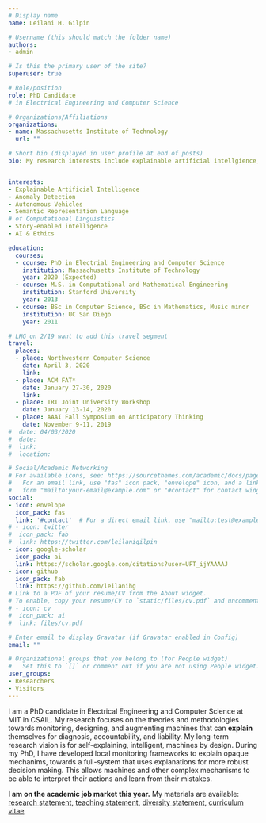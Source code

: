 ```yaml
---
# Display name
name: Leilani H. Gilpin

# Username (this should match the folder name)
authors:
- admin

# Is this the primary user of the site?
superuser: true

# Role/position
role: PhD Candidate 
# in Electrical Engineering and Computer Science

# Organizations/Affiliations
organizations:
- name: Massachusetts Institute of Technology
  url: ""

# Short bio (displayed in user profile at end of posts) 
bio: My research interests include explainable artificial intellgience,anomaly detection, and system debugging.


interests:
- Explainable Artificial Intelligence
- Anomaly Detection
- Autonomous Vehicles
- Semantic Representation Language
# of Computational Linguistics
- Story-enabled intelligence
- AI & Ethics

education:
  courses:
  - course: PhD in Electrial Engineering and Computer Science
    institution: Massachusetts Institute of Technology
    year: 2020 (Expected)
  - course: M.S. in Computational and Mathematical Engineering
    institution: Stanford University
    year: 2013
  - course: BSc in Computer Science, BSc in Mathematics, Music minor
    institution: UC San Diego
    year: 2011

# LHG on 2/19 want to add this travel segment
travel:
  places:
  - place: Northwestern Computer Science
    date: April 3, 2020
    link: 
  - place: ACM FAT*
    date: January 27-30, 2020 
    link: 
  - place: TRI Joint University Workshop
    date: January 13-14, 2020
  - place: AAAI Fall Symposium on Anticipatory Thinking
    date: November 9-11, 2019
#  date: 04/03/2020
#  date:
#  link:
#  location:

# Social/Academic Networking
# For available icons, see: https://sourcethemes.com/academic/docs/page-builder/#icons
#   For an email link, use "fas" icon pack, "envelope" icon, and a link in the
#   form "mailto:your-email@example.com" or "#contact" for contact widget.
social:
- icon: envelope
  icon_pack: fas
  link: '#contact'  # For a direct email link, use "mailto:test@example.org".
# - icon: twitter
#  icon_pack: fab
#  link: https://twitter.com/leilanigilpin
- icon: google-scholar
  icon_pack: ai
  link: https://scholar.google.com/citations?user=UFT_ijYAAAAJ
- icon: github
  icon_pack: fab
  link: https://github.com/leilanihg
# Link to a PDF of your resume/CV from the About widget.
# To enable, copy your resume/CV to `static/files/cv.pdf` and uncomment the lines below.
# - icon: cv
#  icon_pack: ai
#  link: files/cv.pdf

# Enter email to display Gravatar (if Gravatar enabled in Config)
email: ""

# Organizational groups that you belong to (for People widget)
#   Set this to `[]` or comment out if you are not using People widget.
user_groups:
- Researchers
- Visitors
---
```


I am a PhD candidate in Electrical Engineering and Computer Science at
MIT in CSAIL.  My research focuses on the theories and methodologies
towards monitoring, designing, and augmenting machines that can
**explain** themselves for diagnosis, accountability, and
liability. My long-term research vision is for self-explaining,
intelligent, machines by design.  During my PhD, I have developed
local monitoring frameworks to explain opaque mechanims, towards a
full-system that uses explanations for more robust decision making.
This allows machines and other complex mechanisms to be able to
interpret their actions and learn from their mistakes.



**I am on the academic job market this year.** My materials are
available: [research statement](files/research.pdf), [teaching
statement](files/teaching.pdf),
[diversity statement](files/diversity.pdf), [curriculum vitae](files/cv.pdf)
